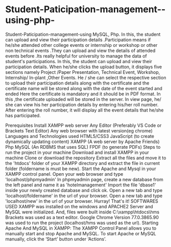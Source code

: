 # Student-Paticipation-management--using-php-
Student-Paticipation-management-using MySQL, Php. In this, the student can upload and view their participation details .Participation means if he/she attended other college events or internship or workshop or other non technical events .They can upload and view the details of attended events before .Its really helpful for university to manage the data of student's participations. In this, the student can upload and view their participation details. When he/she clicks the upload button, it displays five sections namely Project /Paper Presentation, Technical Event, Workshop, Internship/ In-plant ,Other Events. He / she can select the respective section to upload their participation details along with the certificate and the certificate name will be stored along with the date of the event started and ended Here the certificate is mandatory and it should be in PDF format. In this ,the certificate uploaded will be stored in the server. In view page, he/ she can view his her participation details by entering his/her roll number. After entering the roll number, it will display all the event details that he/she has participated.

Prerequisites
Install XAMPP web server
Any Editor (Preferably VS Code or Brackets Text Editor)
Any web browser with latest version(eg chrome)
Languages and Technologies used
HTML5/CSS3
JavaScript (to create dynamically updating content)
XAMPP (A web server by Apache Friends)
Php
MySQL (An RDBMS that uses SQL)
FPDF (to generate PDFs)
Steps to run the project in your machine
Download and install XAMPP in your machine
Clone or download the repository
Extract all the files and move it to the 'htdocs' folder of your XAMPP directory and extract the file in current folder (foldername is must be new).
Start the Apache and Mysql in your XAMPP control panel.
Open your web browser and type 'localhost/phpmyadmin'
In phpmyadmin page, create a new database from the left panel and name it as 'hotelmanagement'
Import the file 'dbase1' inside your newly created database and click ok.
Open a new tab and type 'localhost/foldername' in the url of your browser.
Open a new tab and type 'localhost/new' in the url of your browser.
Hurray! That's it!
SOFTWARES USED
XAMPP was installed on the windows and APACHE2 Server and MySQL were initialized. And, files were built inside C:\xampp\htdocs\hms
Brackets was used as a text editor.
Google Chrome Version 77.0.3865.90 was used to run the project (localhost/hms was used as the url).
Starting Apache And MySQL in XAMPP:
The XAMPP Control Panel allows you to manually start and stop Apache and MySQL. To start Apache or MySQL manually, click the ‘Start’ button under ‘Actions’.

